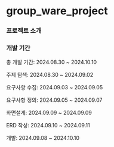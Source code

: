 # group_ware_project

### 프로젝트 소개


### 개발 기간
총 개발 기간: 2024.08.30 ~ 2024.10.10

주제 탐색: 2024.08.30 ~ 2024.09.02

요구사항 수집: 2024.09.03 ~ 2024.09.05

요구사항 정의: 2024.09.05 ~ 2024.09.07

화면설계: 2024.09.09 ~ 2024.09.09

ERD 작성: 2024.09.10 ~ 2024.09.11

개발: 2024.09.08 ~ 2024.10.10


